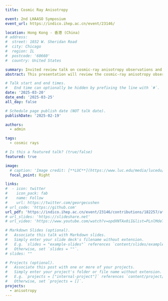 ```yaml
---
title: Cosmic Ray Anisotropy

event: 2nd LHAASO Symposium
event_url: https://indico.ihep.ac.cn/event/23146/

location: Hong Kong - 香港 (China)
# address:
#  street: 1032 W. Sheridan Road
#  city: Chicago
#  region: IL
#  postcode: '60660'
#  country: United States

summary: Invited review talk on cosmic-ray anisotropy observations and their astrophysics impact at the 2nd LHAASO Symposium.
abstract: This presentation will review the cosmic-ray anisotropy observations with ground-based experiments and the theoretical explanation that have been proposed so far. An outlook on open questions and future directions of such research will be discussed, as well.

# Talk start and end times.
#   End time can optionally be hidden by prefixing the line with `#`.
date: '2025-03-20'
date_end: '2025-03-25'
all_day: false

# Schedule page publish date (NOT talk date).
publishDate: '2025-02-19'

authors:
  - admin

tags:
  - cosmic rays

# Is this a featured talk? (true/false)
featured: true

image:
  # caption: 'Image credit: [**LUC**](https://www.luc.edu/media/lucedu/universityhomepage/2024-random-images/winter-2024/1800x450_3.jpg)'
  focal_point: Right

links:
#  - icon: twitter
#    icon_pack: fab
#    name: Follow
#    url: https://twitter.com/georgecushen
# url_code: 'https://github.com'
url_pdf: 'https://indico.ihep.ac.cn/event/23146/contributions/182257/attachments/88965/115051/Desiati%20-%20CR%20Anisotropy%20-%202nd%20LHAASO%20Symposium.pdf'
# url_slides: 'https://slideshare.net'
# url_video: 'https://www.youtube.com/watch?v=opdXNTAx0iI&list=PLnlMdeTKB-eO5DBVXeM4RNNV_yo7S4IDP&index=4&ab_channel=US-SCAR'

# Markdown Slides (optional).
#   Associate this talk with Markdown slides.
#   Simply enter your slide deck's filename without extension.
#   E.g. `slides = "example-slides"` references `content/slides/example-slides.md`.
#   Otherwise, set `slides = ""`.
# slides: ""

# Projects (optional).
#   Associate this post with one or more of your projects.
#   Simply enter your project's folder or file name without extension.
#   E.g. `projects = ["internal-project"]` references `content/project/deep-learning/index.md`.
#   Otherwise, set `projects = []`.
projects:
  - anisotropy
---
```

